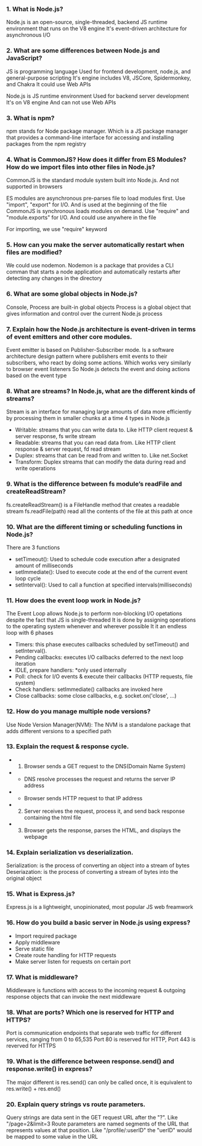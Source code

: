 ### 1. What is Node.js?
Node.js is an open-source, single-threaded, backend JS runtime environment that runs on the V8 engine
It's event-driven architecture for asynchronous I/O

### 2. What are some differences between Node.js and JavaScript?
JS is programming language
Used for frontend development, node.js, and general-purpose scripting
It's engine includes V8, JSCore, Spidermonkey, and Chakra
It could use Web APIs

Node.js is JS runtime environment
Used for backend server development
It's on V8 engine
And can not use Web APIs

### 3. What is npm?
npm stands for Node package manager. Which is a JS package manager that provides a command-line interface for accessing and 
installing packages from the npm registry

### 4. What is CommonJS? How does it differ from ES Modules? How do we import files into other files in Node.js?
CommonJS is the standard module system built into Node.js. And not supported in browsers

ES modules are asynchronous pre-parses file to load modules first. Use "import", "export" for I/O. And is used at the beginning of the file
CommonJS is synchronous loads modules on demand. Use "require" and "module.exports" for I/O. And could use anywhere in the file

For importing, we use "require" keyword

### 5. How can you make the server automatically restart when files are modified?
We could use nodemon. 
Nodemon is a package that provides a CLI comman that starts a node application and automatically restarts after detecting any changes in the directory

### 6. What are some global objects in Node.js?
Console, Process are built-in global objects
Process is a global object that gives information and control over the current Node.js process

### 7. Explain how the Node.js architecture is event-driven in terms of event emitters and other core modules.
Event emitter is based on Publisher-Subscriber mode. Is a software architecture design pattern where publishers emit events to their subscribers, 
who react by doing some actions. Which works very similarly to browser event listeners
So Node.js detects the event and doing actions based on the event type   

### 8. What are streams? In Node.js, what are the different kinds of streams?
Stream is an interface for managing large amounts of data more efficiently by processing them in smaller chunks at a time
4 types in Node.js
- Writable: streams that you can write data to. Like HTTP client request & server response, fs write stream
- Readable: streams that you can read data from. Like HTTP client response & server request, fd read stream
- Duplex: streams that can be read from and written to. Like net.Socket
- Transform: Duplex streams that can modify the data during read and write operations

### 9. What is the difference between fs module’s readFile and createReadStream?
fs.createReadStream() is a FileHandle method that creates a readable stream
fs.readFile(path) read all the contents of the file at this path at once

### 10. What are the different timing or scheduling functions in Node.js?
There are 3 functions 
- setTimeout(): Used to schedule code execution after a designated amount of milliseconds
- setImmediate(): Used to execute code at the end of the current event loop cycle
- setInterval(): Used to call a function at specified intervals(milliseconds)

### 11. How does the event loop work in Node.js?
The Event Loop allows Node.js to perform non-blocking I/O opetations despite the fact that JS is single-threaded
It is done by assigning operations to the operating system whenever and wherever possible
It it an endless loop with 6 phases
- Timers: this phase executes callbacks scheduled by setTimeout() and setInterval().
- Pending callbacks: executes I/O callbacks deferred to the next loop iteration
- IDLE, prepare handlers: *only used internally
- Poll: check for I/O events & execute their callbacks (HTTP requests, file system)
- Check handlers: setImmediate() callbacks are invoked here
- Close callbacks: some close callbacks, e.g. socket.on('close', ...)

### 12. How do you manage multiple node versions?
Use Node Version Manager(NVM): The NVM is a standalone package that adds different versions to a specified path

### 13. Explain the request & response cycle.
- 1. Browser sends a GET request to the DNS(Domain Name System)
- - DNS resolve processes the request and returns the server IP address
- - Browser sends HTTP request to that IP address
- 2. Server receives the request, process it, and send back response containing the html file
- 3. Browser gets the response, parses the HTML, and displays the webpage

### 14. Explain serialization vs deserialization.
Serialization: is the process of converting an object into a stream of bytes
Deseriazation: is the process of converting a stream of bytes into the original object

### 15. What is Express.js?
Express.js is a lightweight, unopinionated, most popular JS web freamwork

### 16. How do you build a basic server in Node.js using express?
- Import required package
- Apply middleware
- Serve static file
- Create route handling for HTTP requests
- Make server listen for requests on certain port

### 17. What is middleware?
Middleware is functions with access to the incoming request & outgoing response objects that can invoke the next middleware

### 18. What are ports? Which one is reserved for HTTP and HTTPS?
Port is communication endpoints that separate web traffic for different services, ranging from 0 to 65,535
Port 80 is reserved for HTTP, Port 443 is reverved for HTTPS

### 19. What is the difference between response.send() and response.write() in express?
The major different is res.send() can only be called once, it is equivalent to res.write() + res.end()

### 20. Explain query strings vs route parameters.
Query strings are data sent in the GET request URL after the "?". Like "/page=2&limit=3
Route parameters are named segments of the URL that represents values at that position. Like "/profile/:userID" the "uerID" would be mapped to some value in the URL